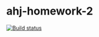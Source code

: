 # ahj-homework-2

[![Build status](https://ci.appveyor.com/api/projects/status/f376saundt0unc08?svg=true)](https://ci.appveyor.com/project/kote-nikolaus/ahj-homework-2)

